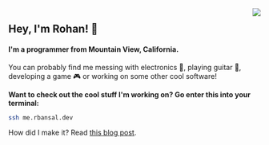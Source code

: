 <a href="#">
<img align="right" src="https://github-readme-streak-stats.herokuapp.com?user=Rohan-Bansal&theme=dark&hide_border=true">
</a>

## Hey, I'm Rohan! 👋

#### I'm a programmer from Mountain View, California. 


You can probably find me messing with electronics 🔌, playing guitar 🎸, developing a game 🎮 or working on some other cool software!

**Want to check out the cool stuff I'm working on? Go enter this into your terminal:**
```bash
ssh me.rbansal.dev
```
How did I make it? Read [this blog post](https://blog.rbansal.dev/ssh-servers/).
